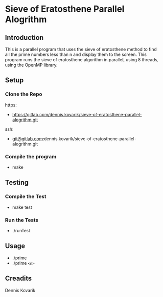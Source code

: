 # Sieve of Eratosthene Parallel Alogrithm

## Introduction
This is a parallel program that uses the sieve of eratosthene method to find all the prime numbers less than n and display them to the screen. This program runs the sieve of eratosthene algorithm in parallel, using 8 threads, using the OpenMP library.

## Setup

### Clone the Repo
https:
* https://gitlab.com/dennis.kovarik/sieve-of-eratosthene-parallel-alogrithm.git

ssh:
* git@gitlab.com:dennis.kovarik/sieve-of-eratosthene-parallel-alogrithm.git

### Compile the program
* make

## Testing

### Compile the Test
* make test

### Run the Tests
* ./runTest

## Usage
* ./prime
* ./prime `<n>`

## Creadits
Dennis Kovarik

